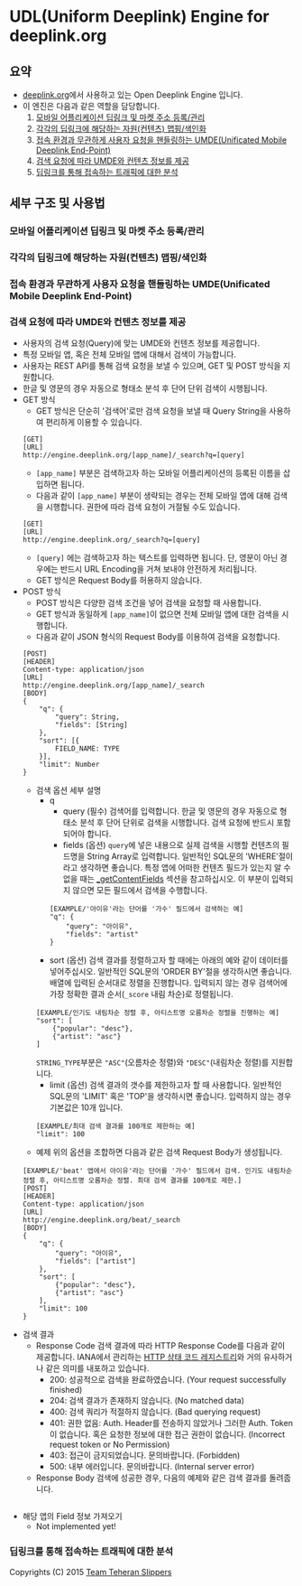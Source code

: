 # UDL(Uniform Deeplink) Engine for deeplink.org

## 요약

- [deeplink.org](http://deeplink.org)에서 사용하고 있는 Open Deeplink Engine 입니다. 
- 이 엔진은 다음과 같은 역할을 담당합니다.
	1. [모바일 어플리케이션 딥링크 및 마켓 주소 등록/관리](#register-deeplink)
	2. [각각의 딥링크에 해당하는 자원(컨텐츠) 맵핑/색인화](#app-indexing)
	3. [접속 환경과 무관하게 사용자 요청을 핸들링하는 UMDE(Unificated Mobile Deeplink End-Point)](#umde)
	4. [검색 요청에 따라 UMDE와 컨텐츠 정보를 제공](#search)
	5. [딥링크를 통해 접속하는 트래픽에 대한 분석](#analyze)

## 세부 구조 및 사용법


### <a name="register-deeplink"></a>모바일 어플리케이션 딥링크 및 마켓 주소 등록/관리

### <a name="app-indexing"></a>각각의 딥링크에 해당하는 자원(컨텐츠) 맵핑/색인화

### <a name="umde"></a>접속 환경과 무관하게 사용자 요청을 핸들링하는 UMDE(Unificated Mobile Deeplink End-Point)

### <a name="search"></a>검색 요청에 따라 UMDE와 컨텐츠 정보를 제공

- 사용자의 검색 요청(Query)에 맞는 UMDE와 컨텐츠 정보를 제공합니다.
- 특정 모바일 앱, 혹은 전체 모바일 앱에 대해서 검색이 가능합니다.
- 사용자는 REST API를 통해 검색 요청을 보낼 수 있으며, GET 및 POST 방식을 지원합니다.
- 한글 및 영문의 경우 자동으로 형태소 분석 후 단어 단위 검색이 시행됩니다.
- GET 방식
	- GET 방식은 단순히 '검색어'로만 검색 요청을 보낼 때 Query String을 사용하여 편리하게 이용할 수 있습니다.
    ```
    [GET]
    [URL]
    http://engine.deeplink.org/[app_name]/_search?q=[query]
    ```
    - ```[app_name]``` 부분은 검색하고자 하는 모바일 어플리케이션의 등록된 이름을 삽입하면 됩니다.
    - 다음과 같이 ```[app_name]``` 부분이 생략되는 경우는 전체 모바일 앱에 대해 검색을 시행합니다. 권한에 따라 검색 요청이 거절될 수도 있습니다.
    ```
    [GET]
    [URL]
    http://engine.deeplink.org/_search?q=[query]
	```
    - ```[query]``` 에는 검색하고자 하는 텍스트를 입력하면 됩니다. 단, 영문이 아닌 경우에는 반드시 URL Encoding을 거쳐 보내야 안전하게 처리됩니다.
    - GET 방식은 Request Body를 허용하지 않습니다.
- POST 방식
	- POST 방식은 다양한 검색 조건을 넣어 검색을 요청할 때 사용합니다.
	- GET 방식과 동일하게 ```[app_name]```이 없으면 전체 모바일 앱에 대한 검색을 시행합니다.
	- 다음과 같이 JSON 형식의 Request Body를 이용하여 검색을 요청합니다.
	```
    [POST]
    [HEADER]
    Content-type: application/json
    [URL]    
	http://engine.deeplink.org/[app_name]/_search
    [BODY]
    {
    	"q": {
	        "query": String,
        	"fields": [String]
        },
        "sort": [{
        	FIELD_NAME: TYPE
        }],
        "limit": Number
    }
	```
    - 검색 옵션 세부 설명
    	- q
	    	- query (필수)
	    	검색어를 입력합니다. 한글 및 영문의 경우 자동으로 형태소 분석 후 단어 단위로 검색을 시행합니다. 검색 요청에 반드시 포함되어야 합니다.
    		- fields (옵션)
    		```query```에 넣은 내용으로 실제 검색을 시행할 컨텐츠의 필드명을 String Array로 입력합니다. 일반적인 SQL문의 'WHERE'절이라고 생각하면 좋습니다. 특정 앱에 어떠한 컨텐츠 필드가 있는지 알 수 없을 때는 [_getContentFields](#_getContentFields) 섹션을 참고하십시오. 이 부분이 입력되지 않으면 모든 필드에서 검색을 수행합니다.
            ```
            [EXAMPLE/'아이유'라는 단어를 '가수' 필드에서 검색하는 예]
            "q": {
            	"query": "아이유",
                "fields": "artist"
            }
			```
        - sort (옵션)
       	검색 결과를 정렬하고자 할 때에는 아래의 예와 같이 데이터를 넣어주십시오. 일반적인 SQL문의 'ORDER BY'절을 생각하시면 좋습니다. 배열에 입력된 순서대로 정렬을 진행합니다. 입력되지 않는 경우 검색어에 가장 정확한 결과 순서(```_score``` 내림 차순)로 정렬됩니다.
        ```
        [EXAMPLE/인기도 내림차순 정렬 후, 아티스트명 오름차순 정렬을 진행하는 예]
        "sort": [
        	{"popular": "desc"},
            {"artist": "asc"}
        ]
		```
        ```STRING_TYPE```부분은 ```"ASC"```(오름차순 정렬)와 ```"DESC"```(내림차순 정렬)를 지원합니다.
        - limit (옵션)
        검색 결과의 갯수를 제한하고자 할 때 사용합니다. 일반적인 SQL문의 'LIMIT' 혹은 'TOP'을 생각하시면 좋습니다. 입력하지 않는 경우 기본값은 10개 입니다.
        ```
        [EXAMPLE/최대 검색 결과를 100개로 제한하는 예]
        "limit": 100
		```
    - 예제
    위의 옵션을 조합하면 다음과 같은 검색 Request Body가 생성됩니다.
    ```
    [EXAMPLE/'beat' 앱에서 아이유'라는 단어를 '가수' 필드에서 검색. 인기도 내림차순 정렬 후, 아티스트명 오름차순 정렬. 최대 검색 결과를 100개로 제한.]
    [POST]
    [HEADER]
    Content-type: application/json
    [URL]    
	http://engine.deeplink.org/beat/_search
    [BODY]
    {
    	"q": {
	        "query": "아이유",
        	"fields": ["artist"]
        },
        "sort": [
        	{"popular": "desc"},
            {"artist": "asc"}
        ],
        "limit": 100
    }
	```            
- 검색 결과
	- Response Code
	검색 결과에 따라 HTTP Response Code를 다음과 같이 제공합니다. IANA에서 관리하는 [HTTP 상태 코드 레지스트리](http://www.iana.org/assignments/http-status-codes/http-status-codes.xhtml)와 거의 유사하거나 같은 의미를 내포하고 있습니다.
		- 200: 성공적으로 검색을 완료하였습니다. (Your request successfully finished)
		- 204: 검색 결과가 존재하지 않습니다. (No matched data)
		- 400: 검색 쿼리가 적절하지 않습니다. (Bad querying request)
		- 401: 권한 없음: Auth. Header를 전송하지 않았거나 그러한 Auth. Token이 없습니다. 혹은 요청한 정보에 대한 접근 권한이 없습니다. (Incorrect request token or No Permission)
		- 403: 접근이 금지되었습니다. 문의바랍니다. (Forbidden)
		- 500: 내부 에러입니다. 문의바랍니다. (Internal server error)
	- Response Body
	검색에 성공한 경우, 다음의 예제와 같은 검색 결과를 돌려줍니다.
    ```
    
	```
- <a name="_getContentFields"></a>해당 앱의 Field 정보 가져오기
	- Not implemented yet!

### <a name="analyze"></a>딥링크를 통해 접속하는 트래픽에 대한 분석


Copyrights (C) 2015 [Team Teheran Slippers](mailto:jeegle.team@gmail.com)
